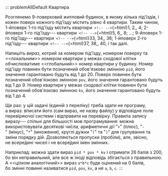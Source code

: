 ::: problemAllDefault
Квартира

Розглянемо 9-поверховий житловий будинок, в якому кілька під'їздів, і
кожен поверх кожного під'їзду містить рівно 4 квартири. Таким чином,
1-йповерх 1-го під'їзду містить квартири $\,$`<!-- -->`{=html}1, 2,, 4;
2-йповерх 1-го під'їзду--- квартири $\,$`<!-- -->`{=html}5, 6,, 8; ...;
9-йповерх 1-го під'їзду--- квартири $\,$`<!-- -->`{=html}33, 34,, 36;
1-йповерх 2-го під'їзду--- квартири $\,$`<!-- -->`{=html}37, 38,, 40,
і так далі.

Напишіть *вираз*, котрий за номером під'їзду, номером поверху та
\<\<локальним\>\> номером квартири у межах сходової клітки обчислюватиме
\<\<глобальний\>\> номер квартири у будинку. Номер під'їзду повинен бути
позначений обов'язково змінною `pid`, його значення гарантовано будуть
від 1 до 20. Поверх повинен бути позначений обов'язково змінною `pov`,
його значення гарантовано будуть від 1 до 9. Номер квартири у межах
сходової клітки повинен бути позначений обов'язково змінною `kv`, його
значення гарантовано будуть від 1 до 4.

Ще раз: у цій задачі (єдиній з переліку) треба здати не програму,
а вираз: вписати його (сам вираз, не назву файлу) у відповідне поле
перевіряючої системи і відправити на перевірку. Правила запису виразу---
спільні для більшості мов програмування: можна використовувати десяткові
чи́сла, арифметичні дії "`+`" (плюс), "`-`" (мінус), "`*`" (множення),
круглі дужки "`(`" та "`)`" для групування та зміни порядку дій.
Дозволяються пропуски (пробіли), але, звісно, не всере́дині чисел і
не всере́дині імен змінних.

Наприклад: можна здати вираз `pid * pov * kv` і отримати 26 балів з 200,
бо він неправильний, але все ж іноді відповідь збігається з правильною.
А \<\<цілком аналогічний\>\> вираз `a*b*c` буде оцінений на 0 балів,
бо змінні повинні називатися `pid`, `pov`, `kv`, а не `a`, `b`, `c`.
:::
